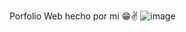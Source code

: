 Porfolio Web hecho por mi 😁✌
![image](https://github.com/user-attachments/assets/ab6cc86c-6e2d-4733-a4aa-348b5acbfdb6)
